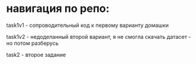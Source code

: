 # навигация по репо:

task1v1 - сопроводительный код к первому варианту домашки

task1v2 - недоделанный второй вариант, я не смогла скачать датасет - но потом разберусь

task2 - второе задание
